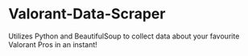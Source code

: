 # Valorant-Data-Scraper
Utilizes Python and BeautifulSoup to collect data about your favourite Valorant Pros in an instant! 
